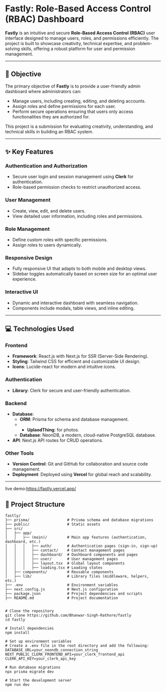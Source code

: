 # **Fastly: Role-Based Access Control (RBAC) Dashboard**

**Fastly** is an intuitive and secure **Role-Based Access Control (RBAC)** user interface designed to manage users, roles, and permissions efficiently. The project is built to showcase creativity, technical expertise, and problem-solving skills, offering a robust platform for user and permission management.

---

## **🎯 Objective**

The primary objective of **Fastly** is to provide a user-friendly admin dashboard where administrators can:

- Manage users, including creating, editing, and deleting accounts.
- Assign roles and define permissions for each user.
- Perform secure operations ensuring that users only access functionalities they are authorized for.

This project is a submission for evaluating creativity, understanding, and technical skills in building an RBAC system.

---

## **✨ Key Features**

### **Authentication and Authorization**
- Secure user login and session management using **Clerk** for authentication.
- Role-based permission checks to restrict unauthorized access.

### **User Management**
- Create, view, edit, and delete users.
- View detailed user information, including roles and permissions.

### **Role Management**
- Define custom roles with specific permissions.
- Assign roles to users dynamically.


### **Responsive Design**
- Fully responsive UI that adapts to both mobile and desktop views.
- Sidebar toggles automatically based on screen size for an optimal user experience.

### **Interactive UI**
- Dynamic and interactive dashboard with seamless navigation.
- Components include modals, table views, and inline editing.

---

## **💻 Technologies Used**

### **Frontend**
- **Framework**: React.js with Next.js for SSR (Server-Side Rendering).
- **Styling**: Tailwind CSS for efficient and customizable UI design.
- **Icons**: Lucide-react for modern and intuitive icons.

### **Authentication**
- **Library**: Clerk for secure and user-friendly authentication.

### **Backend**
- **Database**: 
  - **ORM**: Prisma for schema and database management.
  - - **UplaodThing**:  for photos.
  - **Database**: NeonDB, a modern, cloud-native PostgreSQL database.
- **API**: Next.js API routes for CRUD operations.

### **Other Tools**
- **Version Control**: Git and GitHub for collaboration and source code management.
- **Deployment**: Deployed using **Vercel** for global reach and scalability.

---
live demo:https://fastly.vercel.app/
## **📂 Project Structure**

```plaintext
fastly/
├── prisma/                 # Prisma schema and database migrations
├── public/                 # Static assets
├── src/
│   ├── app/
│   │   ├── (main)/         # Main app features (authentication, dashboard, etc.)
│   │   │   ├── auth/       # Authentication pages (sign-in, sign-up)
│   │   │   ├── contact/    # Contact management pages
│   │   │   ├── dashboard/  # Dashboard components and pages
│   │   │   ├── user/       # User management pages
│   │   │   ├── layout.tsx  # Global layout components
│   │   │   ├── loading.tsx # Loading states
│   ├── components/         # Reusable components
│   ├── lib/                # Library files (middleware, helpers, etc.)
├── .env                    # Environment variables
├── next.config.js          # Next.js configuration
├── package.json            # Project dependencies and scripts
├── README.md               # Project documentation


# Clone the repository
git clone https://github.com/Bhanwar-Singh-Rathore/fastly
cd fastly

# Install dependencies
npm install

# Set up environment variables
# Create a .env file in the root directory and add the following:
DATABASE_URL=your_neondb_connection_string
NEXT_PUBLIC_CLERK_FRONTEND_API=your_clerk_frontend_api
CLERK_API_KEY=your_clerk_api_key

# Run database migrations
npx prisma migrate dev

# Start the development server
npm run dev

